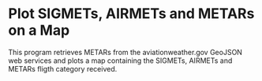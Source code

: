 # Plot SIGMETs, AIRMETs and METARs on a Map
This program retrieves METARs from the aviationweather.gov GeoJSON web services and plots a map containing 
the SIGMETs, AIRMETs and METARs fligth category received.  

